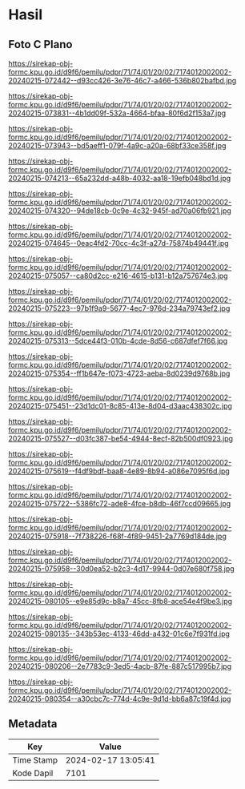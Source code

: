# Hasil

## Foto C Plano

https://sirekap-obj-formc.kpu.go.id/d9f6/pemilu/pdpr/71/74/01/20/02/7174012002002-20240215-072442--d93cc426-3e76-46c7-a466-536b802bafbd.jpg

https://sirekap-obj-formc.kpu.go.id/d9f6/pemilu/pdpr/71/74/01/20/02/7174012002002-20240215-073831--4b1dd09f-532a-4664-bfaa-80f6d2f153a7.jpg

https://sirekap-obj-formc.kpu.go.id/d9f6/pemilu/pdpr/71/74/01/20/02/7174012002002-20240215-073943--bd5aeff1-079f-4a9c-a20a-68bf33ce358f.jpg

https://sirekap-obj-formc.kpu.go.id/d9f6/pemilu/pdpr/71/74/01/20/02/7174012002002-20240215-074213--65a232dd-a48b-4032-aa18-19efb048bd1d.jpg

https://sirekap-obj-formc.kpu.go.id/d9f6/pemilu/pdpr/71/74/01/20/02/7174012002002-20240215-074320--94de18cb-0c9e-4c32-945f-ad70a06fb921.jpg

https://sirekap-obj-formc.kpu.go.id/d9f6/pemilu/pdpr/71/74/01/20/02/7174012002002-20240215-074645--0eac4fd2-70cc-4c3f-a27d-75874b49441f.jpg

https://sirekap-obj-formc.kpu.go.id/d9f6/pemilu/pdpr/71/74/01/20/02/7174012002002-20240215-075057--ca80d2cc-e216-4615-b131-b12a757674e3.jpg

https://sirekap-obj-formc.kpu.go.id/d9f6/pemilu/pdpr/71/74/01/20/02/7174012002002-20240215-075223--97b1f9a9-5677-4ec7-976d-234a79743ef2.jpg

https://sirekap-obj-formc.kpu.go.id/d9f6/pemilu/pdpr/71/74/01/20/02/7174012002002-20240215-075313--5dce44f3-010b-4cde-8d56-c687dfef7f66.jpg

https://sirekap-obj-formc.kpu.go.id/d9f6/pemilu/pdpr/71/74/01/20/02/7174012002002-20240215-075354--ff1b647e-f073-4723-aeba-8d0239d9768b.jpg

https://sirekap-obj-formc.kpu.go.id/d9f6/pemilu/pdpr/71/74/01/20/02/7174012002002-20240215-075451--23d1dc01-8c85-413e-8d04-d3aac438302c.jpg

https://sirekap-obj-formc.kpu.go.id/d9f6/pemilu/pdpr/71/74/01/20/02/7174012002002-20240215-075527--d03fc387-be54-4944-8ecf-82b500df0923.jpg

https://sirekap-obj-formc.kpu.go.id/d9f6/pemilu/pdpr/71/74/01/20/02/7174012002002-20240215-075619--f4df9bdf-baa8-4e89-8b94-a086e7095f6d.jpg

https://sirekap-obj-formc.kpu.go.id/d9f6/pemilu/pdpr/71/74/01/20/02/7174012002002-20240215-075722--5386fc72-ade8-4fce-b8db-46f7ccd09665.jpg

https://sirekap-obj-formc.kpu.go.id/d9f6/pemilu/pdpr/71/74/01/20/02/7174012002002-20240215-075918--7f738226-f68f-4f89-9451-2a7769d184de.jpg

https://sirekap-obj-formc.kpu.go.id/d9f6/pemilu/pdpr/71/74/01/20/02/7174012002002-20240215-075958--30d0ea52-b2c3-4d17-9944-0d07e680f758.jpg

https://sirekap-obj-formc.kpu.go.id/d9f6/pemilu/pdpr/71/74/01/20/02/7174012002002-20240215-080105--e9e85d9c-b8a7-45cc-8fb8-ace54e4f9be3.jpg

https://sirekap-obj-formc.kpu.go.id/d9f6/pemilu/pdpr/71/74/01/20/02/7174012002002-20240215-080135--343b53ec-4133-46dd-a432-01c6e7f931fd.jpg

https://sirekap-obj-formc.kpu.go.id/d9f6/pemilu/pdpr/71/74/01/20/02/7174012002002-20240215-080206--2e7783c9-3ed5-4acb-87fe-887c517995b7.jpg

https://sirekap-obj-formc.kpu.go.id/d9f6/pemilu/pdpr/71/74/01/20/02/7174012002002-20240215-080354--a30cbc7c-774d-4c9e-9d1d-bb6a87c19f4d.jpg


## Metadata

| Key        | Value               |
| ---------- | ------------------- |
| Time Stamp | 2024-02-17 13:05:41 |
| Kode Dapil | 7101                |



